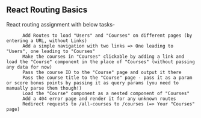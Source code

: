 ## React Routing Basics 
React routing assignment with below tasks-

          Add Routes to load "Users" and "Courses" on different pages (by entering a URL, without Links)
          Add a simple navigation with two links => One leading to "Users", one leading to "Courses"
          Make the courses in "Courses" clickable by adding a link and load the "Course" component in the place of "Courses" (without passing any data for now)
          Pass the course ID to the "Course" page and output it there
          Pass the course title to the "Course" page - pass it as a param or score bonus points by passing it as query params (you need to manually parse them though!)
          Load the "Course" component as a nested component of "Courses"
          Add a 404 error page and render it for any unknown routes
          Redirect requests to /all-courses to /courses (=> Your "Courses" page)
